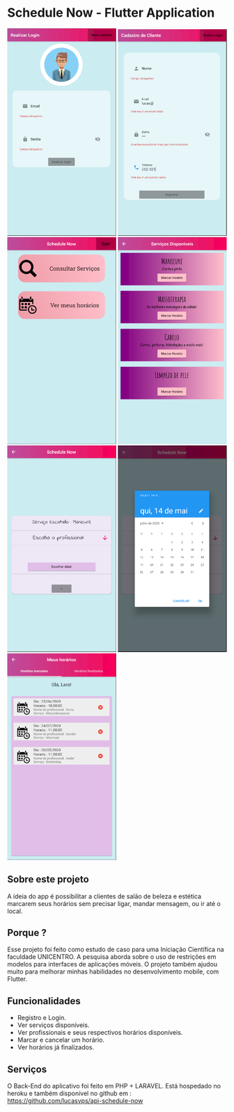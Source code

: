 # Schedule Now - Flutter Application

<img src='lib/github/images/login.PNG' heigth='300' width='250'> <img src='lib/github/images/register.PNG' heigth='300' width='250'>
<img src='lib/github/images/home.PNG' heigth='300' width='250'> <img src='lib/github/images/services.PNG' heigth='300' width='250'>
<img src='lib/github/images/professional.PNG' heigth='300' width='250'> <img src='lib/github/images/calendar.PNG' heigth='300' width='250'>
<img src='lib/github/images/scheduless.PNG' heigth='300' width='250'>



## Sobre este projeto

A ideia do app é possibilitar a clientes de salão de beleza e estética marcarem seus horários sem precisar ligar, mandar mensagem, ou ir até o local.

## Porque ?

Esse projeto foi feito como estudo de caso para uma Iniciação Científica na faculdade UNICENTRO. A pesquisa aborda sobre o uso de restrições em modelos para interfaces de aplicações móveis.
O projeto também ajudou muito para melhorar minhas habilidades no desenvolvimento mobile, com Flutter.

## Funcionalidades

- Registro e Login.
- Ver serviços disponíveis.
- Ver profissionais e seus respectivos horários disponíveis.
- Marcar e cancelar um horário.
- Ver horários já finalizados.

## Serviços

O Back-End do aplicativo foi feito em PHP + LARAVEL. Está hospedado no heroku e também disponível no github em : https://github.com/lucasvps/api-schedule-now